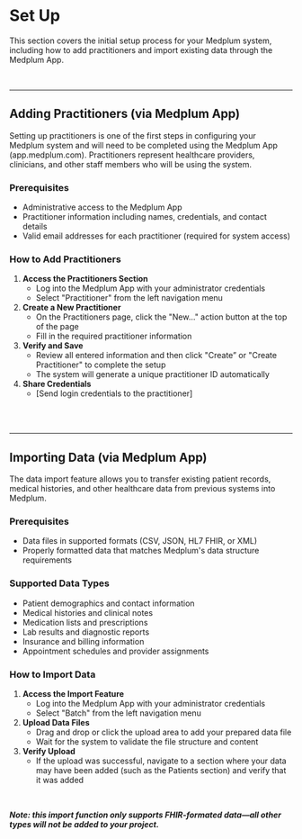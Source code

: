 # Set Up

This section covers the initial setup process for your Medplum system, including how to add practitioners and import existing data through the Medplum App.

<br />

--- 

## **Adding Practitioners (via Medplum App)**

Setting up practitioners is one of the first steps in configuring your Medplum system and will need to be completed using the Medplum App (app.medplum.com). Practitioners represent healthcare providers, clinicians, and other staff members who will be using the system.

### **Prerequisites**

* Administrative access to the Medplum App  
* Practitioner information including names, credentials, and contact details  
* Valid email addresses for each practitioner (required for system access)

### **How to Add Practitioners**

1. **Access the Practitioners Section**  
   * Log into the Medplum App with your administrator credentials  
   * Select "Practitioner" from the left navigation menu  
2. **Create a New Practitioner**  
   * On the Practitioners page, click the "New…" action button at the top of the page  
   * Fill in the required practitioner information  
3. **Verify and Save**  
   * Review all entered information and then click "Create” or "Create Practitioner" to complete the setup  
   * The system will generate a unique practitioner ID automatically  
4. **Share Credentials**  
   * \[Send login credentials to the practitioner\]

<br />
<br />

--- 

## **Importing Data (via Medplum App)**

The data import feature allows you to transfer existing patient records, medical histories, and other healthcare data from previous systems into Medplum.

### **Prerequisites**

* Data files in supported formats (CSV, JSON, HL7 FHIR, or XML)  
* Properly formatted data that matches Medplum's data structure requirements

### **Supported Data Types**

* Patient demographics and contact information  
* Medical histories and clinical notes  
* Medication lists and prescriptions  
* Lab results and diagnostic reports  
* Insurance and billing information  
* Appointment schedules and provider assignments

### **How to Import Data**

1. **Access the Import Feature**  
   * Log into the Medplum App with your administrator credentials  
   * Select "Batch" from the left navigation menu  
2. **Upload Data Files**  
   * Drag and drop or click the upload area to add your prepared data file  
   * Wait for the system to validate the file structure and content  
3. **Verify Upload**  
   * If the upload was successful, navigate to a section where your data may have been added (such as the Patients section) and verify that it was added

<br />

***Note: this import function only supports FHIR-formated data—all other types will not be added to your project.***

<br />